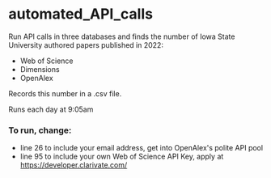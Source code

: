 # automated_API_calls
 
Run API calls in three databases and finds the number of Iowa State University authored papers published in 2022:

- Web of Science
- Dimensions
- OpenAlex

Records this number in a .csv file.

Runs each day at 9:05am

### To run, change:
- line 26 to include your email address, get into OpenAlex's polite API pool
- line 95 to include your own Web of Science API Key, apply at https://developer.clarivate.com/
